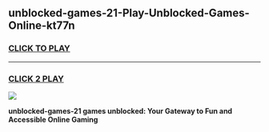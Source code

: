 
## unblocked-games-21-Play-Unblocked-Games-Online-kt77n
<h3>
<a href="https://premium76.site?title=unblocked-games-21&ref=25A">CLICK TO PLAY</a></h3>
<hr>

<h3>
<a href="https://premium76.site?title=unblocked-games-21&ref=25A">CLICK 2 PLAY</a>
  
</h3>

<a href="https://premium76.site?title=unblocked-games-21&ref=25A"><img src="https://clearcache.store/games.png"></a>


**unblocked-games-21 games unblocked: Your Gateway to Fun and Accessible Online Gaming**
